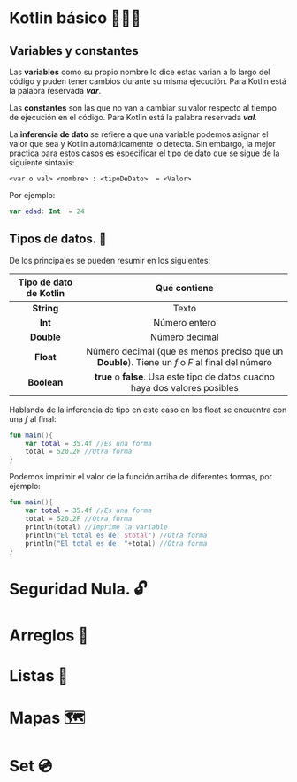 # Kotlin básico 🔖🐶📱

## Variables y constantes

Las **variables** como su propio nombre lo dice estas varian a lo largo del código y puden tener cambios durante su misma ejecución. Para Kotlin está la palabra reservada ***var***.

Las **constantes** son las que no van a cambiar su valor respecto al tiempo de ejecución en el código. Para Kotlin está la palabra reservada ***val***.

La **inferencia de dato** se refiere a que una variable podemos asignar el valor que sea y Kotlin automáticamente lo detecta. Sin embargo, la mejor práctica para estos casos es especificar el tipo de dato que se sigue de la siguiente sintaxis:

```
<var o val> <nombre> : <tipoDeDato>  = <Valor>
```

Por ejemplo:

```kotlin
var edad: Int  = 24

```

## Tipos de datos. 📕

De los principales se pueden resumir en los siguientes:


|Tipo de dato de Kotlin| Qué contiene|
|:--------------------:|:-----------:|
|**String**| Texto|
|**Int**| Número entero|
|**Double**|Número decimal|
|**Float**|Número decimal (que es menos preciso que un **Double**). Tiene un *f* o *F* al final del número|
|**Boolean**|**true** o **false**. Usa este tipo de datos cuadno haya dos valores posibles|

Hablando de la inferencia de tipo en este caso en los float se encuentra con una *f* al final:

```kotlin
fun main(){
    var total = 35.4f //Es una forma 
    total = 520.2F //Otra forma
}
```
Podemos imprimir el valor de la función arriba de diferentes formas, por ejemplo:

```kotlin
fun main(){
    var total = 35.4f //Es una forma 
    total = 520.2F //Otra forma
    println(total) //Imprime la variable
    println("El total es de: $total") //Otra forma
    println("El total es de: "+total) //Otra forma
}
```
# Seguridad Nula. 🔓

# Arreglos 💐

# Listas 📝

# Mapas 🗺️

# Set 💿
